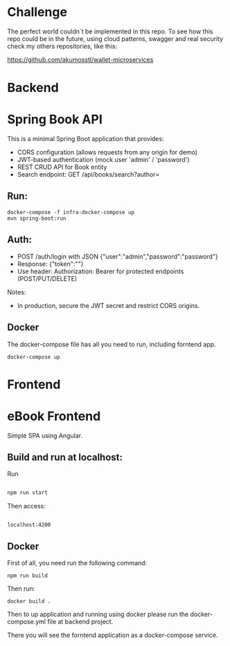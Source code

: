 # Challenge 

The perfect world couldn´t be implemented in this repo. 
To see how this repo could be in the future, using cloud patterns, swagger and real security check my others repositories, like this:

https://github.com/akumosstl/wallet-microservices


# Backend

Spring Book API
===============

This is a minimal Spring Boot application that provides:
- CORS configuration (allows requests from any origin for demo)
- JWT-based authentication (mock user 'admin' / 'password')
- REST CRUD API for Book entity
- Search endpoint: GET /api/books/search?author=


## Run:

```
docker-compose -f infra-docker-compose up 
mvn spring-boot:run
```

## Auth:
- POST /auth/login with JSON {"user":"admin","password":"password"}
- Response: {"token":"<jwt>"}
- Use header: Authorization: Bearer <jwt> for protected endpoints (POST/PUT/DELETE)

Notes:
- In production, secure the JWT secret and restrict CORS origins.

## Docker
The docker-compose file has all you need to run, including forntend app.

```
docker-compose up
```

# Frontend 

# eBook Frontend

Simple SPA using Angular.

## Build and run at localhost:
Run

```bash

npm run start

```

Then access:

```

localhost:4200

```

## Docker

First of all, you need run the following command:

```
npm run build

```

Then run:

```
docker build .

```

Then to up application and running using docker please run the docker-compose.yml file at backend project.

There you will see the forntend application as a docker-compose service.